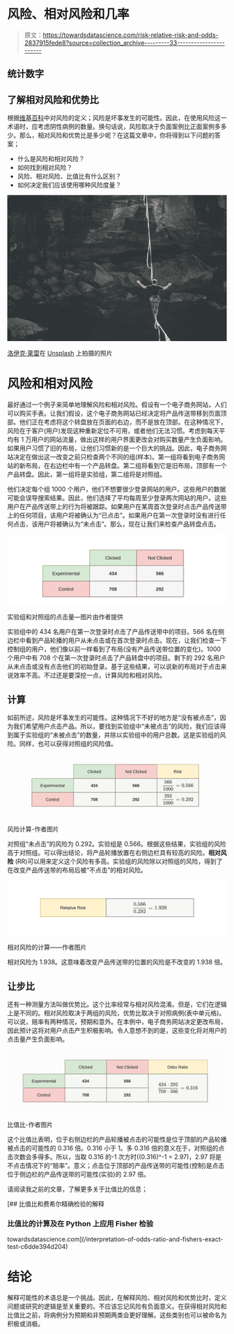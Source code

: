 # 风险、相对风险和几率

> 原文：<https://towardsdatascience.com/risk-relative-risk-and-odds-2837915fede8?source=collection_archive---------33----------------------->

## 统计数字

## 了解相对风险和优势比

根据[维基百科](https://en.wikipedia.org/wiki/Risk)中对风险的定义；风险是坏事发生的可能性。因此，在使用风险这一术语时，应考虑阴性病例的数量。换句话说，风险取决于负面案例比正面案例多多少。那么，相对风险和优势比是多少呢？在这篇文章中，你将得到以下问题的答案；

*   什么是风险和相对风险？
*   如何找到相对风险？
*   风险、相对风险、比值比有什么区别？
*   如何决定我们应该使用哪种风险度量？

![](img/e45b21715b2d3d7dc61f4ee793f3e8e0.png)

[洛伊克·莱雷](https://unsplash.com/@loicleray?utm_source=unsplash&utm_medium=referral&utm_content=creditCopyText)在 [Unsplash](https://unsplash.com/s/photos/risk?utm_source=unsplash&utm_medium=referral&utm_content=creditCopyText) 上拍摄的照片

# 风险和相对风险

最好通过一个例子来简单地理解风险和相对风险。假设有一个电子商务网站，人们可以购买手表。让我们假设，这个电子商务网站已经决定将产品传送带移到页面顶部。他们正在考虑将这个转盘放在页面的右边，而不是放在顶部。在这种情况下，风险在于客户(用户)发现这种重新定位不可用，或者他们无法习惯。考虑到每天平均有 1 万用户的网站流量，做出这样的用户界面更改会对购买数量产生负面影响。如果用户习惯了旧的布局，让他们习惯新的是一个巨大的挑战。因此，电子商务网站决定在做出这一改变之前只检查两个不同的组(样本)。第一组将看到电子商务网站的新布局，在右边栏中有一个产品转盘。第二组将看到它是旧布局，顶部有一个产品转盘。因此，第一组将是实验组，第二组将是对照组。

他们决定每个组 1000 个用户，他们不想要很少登录网站的用户。这些用户的数据可能会误导搜索结果。因此，他们选择了平均每周至少登录两次网站的用户。这些用户在产品传送带上的行为将被跟踪。如果用户在某周首次登录时点击产品传送带上的任何项目，该用户将被确认为“已点击”。如果用户在第一次登录时没有进行任何点击，该用户将被确认为“未点击”。那么，现在让我们来检查产品转盘点击。

![](img/f53345bd32d8e416801b768e87803815.png)

实验组和对照组的点击量—图片由作者提供

实验组中的 434 名用户在第一次登录时点击了产品传送带中的项目。566 名在侧边栏中看到产品轮播的用户从未点击或在首次登录时点击。现在，让我们检查一下控制组的用户，他们像以前一样看到了布局(没有产品传送带位置的变化)。1000 个用户中有 708 个在第一次登录时点击了产品转盘中的项目。剩下的 292 名用户从未点击或没有点击他们的初始登录。基于这些结果，可以说新的布局对于点击来说效率不高。不过还是要深挖一点，计算风险和相对风险。

## 计算

如前所述，风险是坏事发生的可能性。这种情况下不好的地方是“没有被点击”，因为我们希望用户点击产品。所以，要找到实验组中“未被点击”的风险，我们应该得到属于实验组的“未被点击”的数量，并除以实验组中的用户总数。这是实验组的风险。同样，也可以获得对照组的风险值。

![](img/e669ba33ec22a8786035c4150cbb5ee9.png)

风险计算-作者图片

对照组“未点击”的风险为 0.292。实验组是 0.566。根据这些结果，实验组的风险高于对照组。可以得出结论，将产品轮播放置在右侧边栏具有较高的风险。**相对风险** (RR)可以用来定义这个风险有多高。实验组的风险除以对照组的风险，得到了在改变产品传送带的布局后被“不点击”的相对风险。

![](img/de0e86a20aabfceb2ba0c8f78d2a8f98.png)

相对风险的计算——作者图片

相对风险为 1.938。这意味着改变产品传送带的位置的风险是不改变的 1.938 倍。

## 让步比

还有一种测量方法叫做优势比。这个比率经常与相对风险混淆。但是，它们在逻辑上是不同的。相对风险取决于两组的风险，优势比取决于对照病例(表中单元格)。可以说，赔率有两种情况，预期和意外。在本例中，电子商务网站决定更改布局，因此预计这将对用户点击产生积极影响。令人意想不到的是，这些变化将对用户的点击量产生负面影响。

![](img/2ad13a69952326d8d6575b1d5dcb0fe4.png)

比值比-作者图片

这个比值比表明，位于右侧边栏的产品轮播被点击的可能性是位于顶部的产品轮播被点击的可能性的 0.316 倍。0.316 小于 1。多 0.316 倍的意义在于，对照组的点击次数会多得多。所以，当取 0.316 的-1 次方时((0.316)^-1 = 2.97)，2.97 将是不点击情况下的“赔率”。意义；点击位于顶部的产品传送带的可能性(控制)是点击位于侧边栏的产品传送带的可能性(实验)的 2.97 倍。

请阅读我之前的文章，了解更多关于比值比的信息；

[](/interpretation-of-odds-ratio-and-fishers-exact-test-c6dde394d204) [## 比值比和费希尔精确检验的解释

### 比值比的计算及在 Python 上应用 Fisher 检验

towardsdatascience.com](/interpretation-of-odds-ratio-and-fishers-exact-test-c6dde394d204) 

# 结论

解释可能性的术语总是一个挑战。因此，在解释风险、相对风险和优势比时，定义问题或研究的逻辑是至关重要的。不应该忘记风险有负面意义。在获得相对风险和比值比之前，将病例分为预期和非预期两类会更好理解。这些类别也可以被命名为积极或消极。